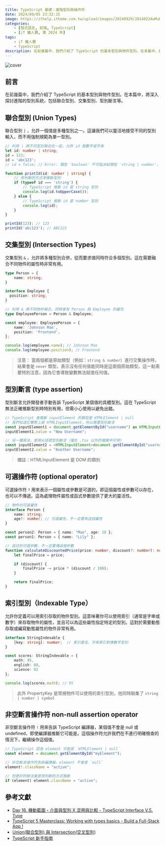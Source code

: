 ```yaml
---
title: TypeScript 基礎：進階型別與操作符
date: 2024/09/05 23:32:15
image: https://ithelp.ithome.com.tw/upload/images/20240929/20140224wMuRSUMR6F.png
categories:
    - [程式語言, 前端, TypeScript]
    - [iT 鐵人賽, 第 2024 年]
tags: 
    - iT 鐵人賽
    - TypeScript
description: 在前幾篇中，我們介紹了 TypeScript 的基本型別與物件型別。在本篇中，將深入探討進階的型別系統，包括聯合型別、交集型別、型別斷言、索引型別、非空斷言操作符等。
---
```


![cover](https://ithelp.ithome.com.tw/upload/images/20240929/20140224wMuRSUMR6F.png)

## 前言

在前幾篇中，我們介紹了 TypeScript 的基本型別與物件型別。在本篇中，將深入探討進階的型別系統，包括聯合型別、交集型別、型別斷言等。

## 聯合型別 (Union Types)

聯合型別 `|` ，允許一個值是多種型別之一。這讓我們可以靈活地接受不同的型別輸入，而不用強制規範為單一型別。

```ts
// 利用 | 將不同型別聯合在一起，允許 id 是數字或字串
let id: number | string;
id = 123;
id = 'abc123';
// id = false; // Error: 類型 'boolean' 不可指派給類型 'string | number'。

function printId(id: number | string) {
    // 用判斷的方式來推斷型別
    if (typeof id === 'string') {
        // TypeScript 推斷 id 是 string 型別
        console.log(id.toUpperCase());
    } else {
        // TypeScript 推斷 id 是 number 型別
        console.log(id);
    }
}

printId(123); // 123
printId('abc123'); // ABC123
```

## 交集型別 (Intersection Types)

交集型別 `&` ，允許將多種型別合併，從而要求值同時符合多個型別。這在需要融合不同物件的屬性時非常有用。

```ts
type Person = {
    name: string;
}

interface Employee {
  position: string;
}

// 利用 & 將不同物件融合，同時會有 Person 與 Employee 的屬性
type EmployeePerson = Person & Employee;

const employee: EmployeePerson = {
    name: 'Johnson Mao',
    position: 'Frontend',
};

console.log(employee.name); // Johnson Mao
console.log(employee.position); // Frontend
```

> 注意：
> 當兩個都是原始類型（例如：`string & number`）進行交集操作時，結果會是 `never` 類型，表示沒有任何值能同時是這兩個原始類型。這一點需要特別注意，因為它會導致變數無法賦值任何值。

## 型別斷言 (type assertion)

型別斷言允許開發者手動告訴 TypeScript 某個值的具體型別。這在 TypeScript 無法正確推斷型別時特別有用，但需小心使用以避免出錯。

```ts
// TypeScript 會推斷 inputElement 的類型是 HTMLElement | null
// 我們知道它實際上是 HTMLInputElement，所以需要型別斷言
const inputElement1 = document.getElementById("username") as HTMLInputElement;
inputElement1.value = "New Username";

// 另一種寫法，使用尖括號型別斷言（僅在 .tsx 以外的檔案中可用）
const inputElement2 = <HTMLInputElement>document.getElementById("username");
inputElement2.value = "Another Username";
```

> 備註：HTMLInputElement 是 DOM 的類別

## 可選操作符 (optional operator)

可選操作符 `?` 用來表示一個屬性或參數是可選的，即這個屬性或參數可以存在，也可以不傳遞。這為處理物件屬性或函式參數提供了更大的靈活性。

```ts
// 物件的可選屬性
interface Person {
    name: string;
    age?: number; // 可選屬性，不一定要有這個屬性
}

const person2: Person = { name: "Mao", age: 18 };
const person1: Person = { name: "Lily" };

// 函式的可選參數，不一定要傳這個參數
function calculateDiscountedPrice(price: number, discount?: number): number {
    let finalPrice = price;

    if (discount) {
        finalPrice -= price * (discount / 100);
    }

    return finalPrice;
}
```

## 索引型別（Indexable Type）

允許你定義可以用索引存取的物件型別。這意味著你可以使用索引（通常是字串或數字）來存取物件的屬性，並且可以為這些屬性指定特定的型別。這對於需要動態存取或編寫動態屬性的物件非常有用。

```ts
interface StringIndexable {
    [key: string]: number;  // 索引簽名，字串索引對應數字型別
}

const scores: StringIndexable = {
    math: 95,
    english: 88,
    science: 92
};

console.log(scores.math); // 95
```

> 此外 PropertyKey 是常規物件可以使用的索引型別，他同時聯集了 `string | number | symbol`

## 非空斷言操作符 non-null assertion operator

非空斷言操作符 `!` 用來告訴 TypeScript 編譯器，某個值不會是 null 或 undefined，即使編譯器推斷它可能是。這個操作符允許我們在不進行明確檢查的情況下，繼續操作這個值。

```ts
// TypeScript 認為 element 可能是 `HTMLElement | null`
const element = document.getElementById("myElement");

// 非空斷言操作符告訴編譯器，element 不會是 `null`
element!.className = "active";

// 但更好的做法會是用判斷的方式推斷
if (element) element.className = "active";
```

## 參考文獻

- [Day 16. 機動藍圖・介面與型別 X 混用與比較 - TypeScript Interface V.S. Type](https://ithelp.ithome.com.tw/articles/10216626)
- [TypeScript 5 Masterclass: Working with types basics - Build a Full-Stack App !](https://www.youtube.com/watch?v=qkvitUo50UU&list=PLzb46hGUzitC1kGzPcy8tlQNxYbFsuqMO&index=4)
- [Union(聯合型別) 與 Intersection(交叉型別)](https://notes.boshkuo.com/docs/TypeScript/Union-Intersection)
- [TypeScript 新手指南](https://willh.gitbook.io/typescript-tutorial)
